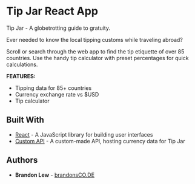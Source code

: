 # Tip Jar React App

Tip Jar - A globetrotting guide to gratuity.

Ever needed to know the local tipping customs while traveling abroad?

Scroll or search through the web app to find the tip etiquette of over 85 countries. Use the handy tip calculator with preset percentages for quick calculations.

**FEATURES:**
* Tipping data for 85+ countries
* Currency exchange rate vs $USD
* Tip calculator

## Built With

* [React](https://reactjs.org) - A JavaScript library for building user interfaces
* [Custom API](https://github.com/blsnwbrdr/heroku-node-api) - A custom-made API, hosting currency data for Tip Jar

## Authors

* **Brandon Lew** - [brandonsCO.DE](http://www.brandonsco.de)
